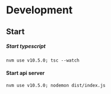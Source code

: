 # Development

## Start
##### Start typescript
`nvm use v10.5.0; tsc --watch`

#### Start api server
`nvm use v10.5.0; nodemon dist/index.js`

